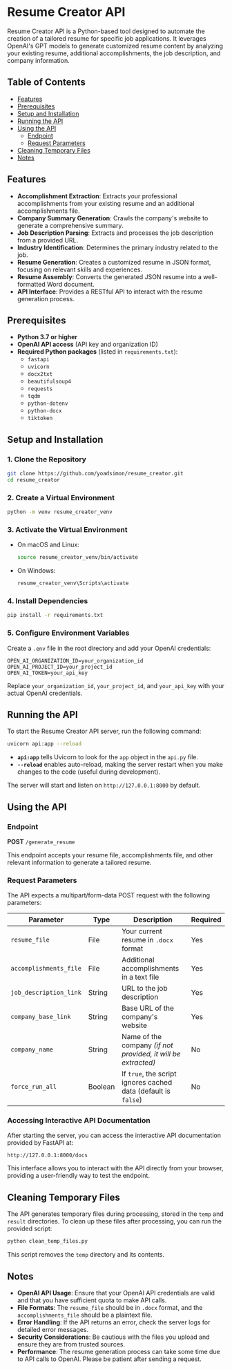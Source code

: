 # Resume Creator API

Resume Creator API is a Python-based tool designed to automate the creation of a tailored resume for specific job applications. It leverages OpenAI's GPT models to generate customized resume content by analyzing your existing resume, additional accomplishments, the job description, and company information.

## Table of Contents

- [Features](#features)
- [Prerequisites](#prerequisites)
- [Setup and Installation](#setup-and-installation)
- [Running the API](#running-the-api)
- [Using the API](#using-the-api)
  - [Endpoint](#endpoint)
  - [Request Parameters](#request-parameters)
- [Cleaning Temporary Files](#cleaning-temporary-files)
- [Notes](#notes)

## Features

- **Accomplishment Extraction**: Extracts your professional accomplishments from your existing resume and an additional accomplishments file.
- **Company Summary Generation**: Crawls the company's website to generate a comprehensive summary.
- **Job Description Parsing**: Extracts and processes the job description from a provided URL.
- **Industry Identification**: Determines the primary industry related to the job.
- **Resume Generation**: Creates a customized resume in JSON format, focusing on relevant skills and experiences.
- **Resume Assembly**: Converts the generated JSON resume into a well-formatted Word document.
- **API Interface**: Provides a RESTful API to interact with the resume generation process.

## Prerequisites

- **Python 3.7 or higher**
- **OpenAI API access** (API key and organization ID)
- **Required Python packages** (listed in `requirements.txt`):
  - `fastapi`
  - `uvicorn`
  - `docx2txt`
  - `beautifulsoup4`
  - `requests`
  - `tqdm`
  - `python-dotenv`
  - `python-docx`
  - `tiktoken`

## Setup and Installation

### 1. Clone the Repository

```bash
git clone https://github.com/yoadsimon/resume_creator.git
cd resume_creator
```

### 2. Create a Virtual Environment

```bash
python -m venv resume_creator_venv
```

### 3. Activate the Virtual Environment

- On macOS and Linux:

  ```bash
  source resume_creator_venv/bin/activate
  ```

- On Windows:

  ```bash
  resume_creator_venv\Scripts\activate
  ```

### 4. Install Dependencies

```bash
pip install -r requirements.txt
```

### 5. Configure Environment Variables

Create a `.env` file in the root directory and add your OpenAI credentials:

```dotenv
OPEN_AI_ORGANIZATION_ID=your_organization_id
OPEN_AI_PROJECT_ID=your_project_id
OPEN_AI_TOKEN=your_api_key
```

Replace `your_organization_id`, `your_project_id`, and `your_api_key` with your actual OpenAI credentials.

## Running the API

To start the Resume Creator API server, run the following command:

```bash
uvicorn api:app --reload
```

- **`api:app`** tells Uvicorn to look for the `app` object in the `api.py` file.
- **`--reload`** enables auto-reload, making the server restart when you make changes to the code (useful during development).

The server will start and listen on `http://127.0.0.1:8000` by default.

## Using the API

### Endpoint

**POST** `/generate_resume`

This endpoint accepts your resume file, accomplishments file, and other relevant information to generate a tailored resume.

### Request Parameters

The API expects a multipart/form-data POST request with the following parameters:

| Parameter                | Type    | Description                                                        | Required |
|--------------------------|---------|--------------------------------------------------------------------|----------|
| `resume_file`            | File    | Your current resume in `.docx` format                              | Yes      |
| `accomplishments_file`   | File    | Additional accomplishments in a text file                          | Yes      |
| `job_description_link`   | String  | URL to the job description                                         | Yes      |
| `company_base_link`      | String  | Base URL of the company's website                                  | Yes      |
| `company_name`           | String  | Name of the company *(if not provided, it will be extracted)*      | No       |
| `force_run_all`          | Boolean | If `true`, the script ignores cached data (default is `false`)     | No       |



### Accessing Interactive API Documentation

After starting the server, you can access the interactive API documentation provided by FastAPI at:

```
http://127.0.0.1:8000/docs
```

This interface allows you to interact with the API directly from your browser, providing a user-friendly way to test the endpoint.

## Cleaning Temporary Files

The API generates temporary files during processing, stored in the `temp` and `result` directories. To clean up these files after processing, you can run the provided script:

```bash
python clean_temp_files.py
```

This script removes the `temp` directory and its contents.

## Notes

- **OpenAI API Usage**: Ensure that your OpenAI API credentials are valid and that you have sufficient quota to make API calls.
- **File Formats**: The `resume_file` should be in `.docx` format, and the `accomplishments_file` should be a plaintext file.
- **Error Handling**: If the API returns an error, check the server logs for detailed error messages.
- **Security Considerations**: Be cautious with the files you upload and ensure they are from trusted sources.
- **Performance**: The resume generation process can take some time due to API calls to OpenAI. Please be patient after sending a request.